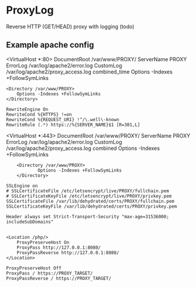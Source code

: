 # ProxyLog
Reverse HTTP (GET/HEAD) proxy with logging (todo)


## Example apache config
<VirtualHost *:80>
	DocumentRoot /var/www/PROXY/
	ServerName PROXY
	ErrorLog /var/log/apache2/error.log
	CustomLog /var/log/apache2/proxy_access.log combined_time
	Options -Indexes +FollowSymLinks


	<Directory /var/www/PROXY>
		Options -Indexes +FollowSymLinks
	</Directory>

    RewriteEngine On
    RewriteCond %{HTTPS} !=on
    RewriteCond %{REQUEST_URI} !^/\.well\-known        
    RewriteRule (.*) https://%{SERVER_NAME}$1 [R=301,L]

</VirtualHost>

<VirtualHost *:443>
        DocumentRoot /var/www/PROXY/
        ServerName PROXY
        ErrorLog /var/log/apache2/error.log
        CustomLog /var/log/apache2/proxy_access.log combined
        Options -Indexes +FollowSymLinks


        <Directory /var/www/PROXY>
                Options -Indexes +FollowSymLinks
        </Directory>

    SSLEngine on
    # SSLCertificateFile /etc/letsencrypt/live/PROXY/fullchain.pem
    # SSLCertificateKeyFile /etc/letsencrypt/live/PROXY/privkey.pem
    SSLCertificateFile /var/lib/dehydrated/certs/PROXY/fullchain.pem
    SSLCertificateKeyFile /var/lib/dehydrated/certs/PROXY/privkey.pem

    Header always set Strict-Transport-Security "max-age=31536000; includeSubDomains"


    <Location /php/>
        ProxyPreserveHost On
        ProxyPass http://127.0.0.1:8080/
        ProxyPassReverse http://127.0.0.1:8080/
    </Location>

    ProxyPreserveHost Off
    ProxyPass / https://PROXY_TARGET/
    ProxyPassReverse / https://PROXY_TARGET/

</VirtualHost>
